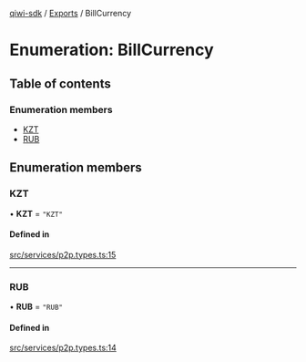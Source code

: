 [qiwi-sdk](../README.md) / [Exports](../modules.md) / BillCurrency

# Enumeration: BillCurrency

## Table of contents

### Enumeration members

- [KZT](BillCurrency.md#kzt)
- [RUB](BillCurrency.md#rub)

## Enumeration members

### KZT

• **KZT** = `"KZT"`

#### Defined in

[src/services/p2p.types.ts:15](https://github.com/AlexXanderGrib/node-qiwi-sdk/blob/3eb2fbd/src/services/p2p.types.ts#L15)

___

### RUB

• **RUB** = `"RUB"`

#### Defined in

[src/services/p2p.types.ts:14](https://github.com/AlexXanderGrib/node-qiwi-sdk/blob/3eb2fbd/src/services/p2p.types.ts#L14)
